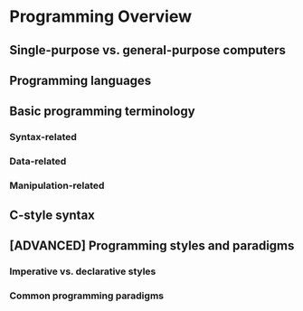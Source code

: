 # Programming Overview #
## Single-purpose vs. general-purpose computers
## Programming languages

## Basic programming terminology
### Syntax-related
### Data-related
### Manipulation-related


## C-style syntax

## [ADVANCED] Programming styles and paradigms
### Imperative vs. declarative styles
### Common programming paradigms
